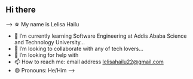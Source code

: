 ## Hi there
-->
  ☆  My name is Lelisa Hailu 
- 🌱 I’m currently learning Software Engineering at Addis Ababa Science and Technology University...
- 👯 I’m looking to collaborate with any of tech lovers...
- 🤔 I’m looking for help with 
- 📫 How to reach me: email address lelisahailu22@gmail.com
- 😄 Pronouns: He/Him 
-->
